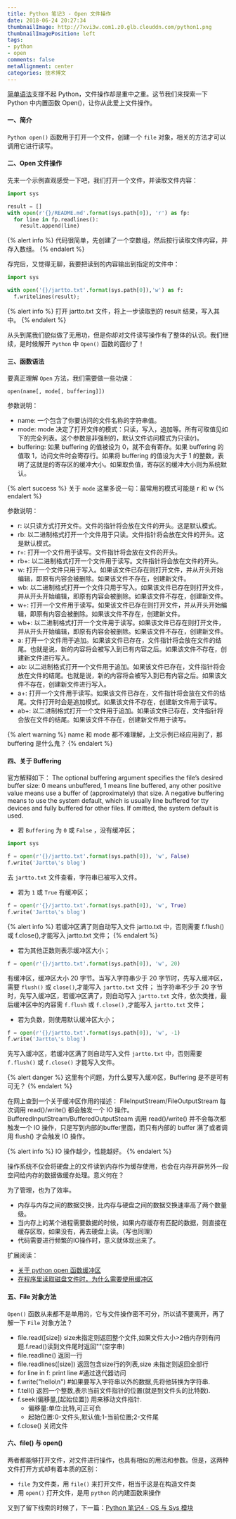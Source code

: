 ```yaml
---
title: Python 笔记3 - Open 文件操作
date: 2018-06-24 20:27:34
thumbnailImage: http://7xvi3w.com1.z0.glb.clouddn.com/python1.png
thumbnailImagePosition: left
tags: 
- python
- open
comments: false
metaAlignment: center
categories: 技术博文
---
```

[简单语法](http://jartto.wang/2018/06/12/learn-python-2/)支撑不起 Python，文件操作却是重中之重。这节我们来探索一下 Python 中内置函数 Open()，让你从此爱上文件操作。
<!-- more -->
#### 一、简介
`Python open()` 函数用于打开一个文件，创建一个 `file` 对象，相关的方法才可以调用它进行读写。

#### 二、Open 文件操作
先来一个示例直观感受一下吧，我们打开一个文件，并读取文件内容：
```python
import sys

result = []
with open(r'{}/README.md'.format(sys.path[0]), 'r') as fp:
  for line in fp.readlines():
    result.append(line)
```

{% alert info %}
代码很简单，先创建了一个空数组，然后按行读取文件内容，并存入数组。
{% endalert %}

存完后，又觉得无聊，我要把读到的内容输出到指定的文件中：
```python
import sys

with open('{}/jartto.txt'.format(sys.path[0]),'w') as f:
  f.writelines(result);
```
{% alert info %}
打开 jartto.txt 文件，将上一步读取到的 result 结果，写入其中。
{% endalert %}

从头到尾我们貌似做了无用功，但是你却对文件读写操作有了整体的认识。我们继续，是时候解开 `Python` 中 `Open()` 函数的面纱了！

#### 三、函数语法
要真正理解 `Open` 方法，我们需要做一些功课：
```
open(name[, mode[, buffering]])
```
参数说明：
- name: 一个包含了你要访问的文件名称的字符串值。
- mode: mode 决定了打开文件的模式：只读，写入，追加等。所有可取值见如下的完全列表。这个参数是非强制的，默认文件访问模式为只读(r)。
- buffering: 如果 buffering 的值被设为 0，就不会有寄存。如果 buffering 的值取 1，访问文件时会寄存行。如果将 buffering 的值设为大于 1 的整数，表明了这就是的寄存区的缓冲大小。如果取负值，寄存区的缓冲大小则为系统默认。

{% alert success %}
关于 `mode` 这里多说一句：最常用的模式可能是 r 和 w
{% endalert %}

参数说明：
- r: 以只读方式打开文件。文件的指针将会放在文件的开头。这是默认模式。
- rb: 以二进制格式打开一个文件用于只读。文件指针将会放在文件的开头。这是默认模式。
- r+: 打开一个文件用于读写。文件指针将会放在文件的开头。
- rb+: 以二进制格式打开一个文件用于读写。文件指针将会放在文件的开头。
- w: 打开一个文件只用于写入。如果该文件已存在则打开文件，并从开头开始编辑，即原有内容会被删除。如果该文件不存在，创建新文件。
- wb: 以二进制格式打开一个文件只用于写入。如果该文件已存在则打开文件，并从开头开始编辑，即原有内容会被删除。如果该文件不存在，创建新文件。
- w+: 打开一个文件用于读写。如果该文件已存在则打开文件，并从开头开始编辑，即原有内容会被删除。如果该文件不存在，创建新文件。
- wb+: 以二进制格式打开一个文件用于读写。如果该文件已存在则打开文件，并从开头开始编辑，即原有内容会被删除。如果该文件不存在，创建新文件。
- a: 打开一个文件用于追加。如果该文件已存在，文件指针将会放在文件的结尾。也就是说，新的内容将会被写入到已有内容之后。如果该文件不存在，创建新文件进行写入。
- ab: 以二进制格式打开一个文件用于追加。如果该文件已存在，文件指针将会放在文件的结尾。也就是说，新的内容将会被写入到已有内容之后。如果该文件不存在，创建新文件进行写入。
- a+: 打开一个文件用于读写。如果该文件已存在，文件指针将会放在文件的结尾。文件打开时会是追加模式。如果该文件不存在，创建新文件用于读写。
- ab+: 以二进制格式打开一个文件用于追加。如果该文件已存在，文件指针将会放在文件的结尾。如果该文件不存在，创建新文件用于读写。

{% alert warning %}
name 和 mode 都不难理解，上文示例已经应用到了，那 buffering 是什么鬼？
{% endalert %}

#### 四、关于 Buffering
官方解释如下：
The optional buffering argument specifies the file’s desired buffer size: 0 means unbuffered, 1 means line buffered, any other positive value means use a buffer of (approximately) that size. A negative buffering means to use the system default, which is usually line buffered for tty devices and fully buffered for other files. If omitted, the system default is used.

- 若 `Buffering` 为 `0` 或 `False` ，没有缓冲区；
```python
import sys

f = open(r'{}/jartto.txt'.format(sys.path[0]), 'w', False)
f.write('Jartto\'s blog') 
```
  去 `jartto.txt` 文件查看，字符串已被写入文件。

- 若为 `1` 或 `True` 有缓冲区；
```python
f = open(r'{}/jartto.txt'.format(sys.path[0]), 'w', True) 
f.write('Jartto\'s blog')  
```
  {% alert info %}
  若缓冲区满了则自动写入文件 jartto.txt 中，否则需要 f.flush() 或 f.close(),才能写入 jartto.txt 文件；
  {% endalert %}


- 若为其他正数则表示缓冲区大小； 
```python
f = open(r'{}/jartto.txt'.format(sys.path[0]), 'w', 20) 
```

  有缓冲区，缓冲区大小 20 字节。当写入字符串少于 20 字节时，先写入缓冲区，需要 `flush()` 或 `close()`,才能写入 `jartto.txt` 文件； 
  当字符串不少于 20 字节时，先写入缓冲区，若缓冲区满了，则自动写入 `jartto.txt` 文件，依次类推，最后缓冲区中的内容需 `f.flush` 或 `f.close()` ,才能写入 `jartto.txt` 文件；

- 若为负数，则使用默认缓冲区大小； 
```python
f = open(r'{}/jartto.txt'.format(sys.path[0]), 'w', -1) 
f.write('Jartto\'s blog') 
```
  先写入缓冲区，若缓冲区满了则自动写入文件 `jartto.txt` 中，否则需要 `f.flush()` 或 `f.close()` 才能写入文件。

{% alert danger %}
这里有个问题，为什么要写入缓冲区，Buffering 是不是可有可无？
{% endalert %}

在网上查到一个关于缓冲区作用的描述：
FileInputStream/FileOutputStream 每次调用 read()/write() 都会触发一个 IO 操作。
BufferedInputStream/BufferedOutputSteam 调用 read()/write() 并不会每次都触发一个 IO 操作，只是写到内部的buffer里面，而只有内部的 buffer 满了或者调用 flush() 才会触发 IO 操作。

{% alert info %}
IO 操作越少，性能越好。
{% endalert %}

操作系统不仅会将硬盘上的文件读到内存作为缓存使用，也会在内存开辟另外一段空间给内存的数据做缓存处理。意义何在？

为了管理，也为了效率。
- 内存与内存之间的数据交换，比内存与硬盘之间的数据交换速率高了两个数量级。
- 当内存上的某个进程需要数据的时候，如果内存缓存有匹配的数据，则直接在缓存区取，如果没有，再去硬盘上读。（写也同理）
- 代码需要进行频繁的IO操作时，意义就体现出来了。

扩展阅读：
- [关于 python open 函数缓冲区](https://blog.csdn.net/u011878795/article/details/52194644)
- [在程序里读取磁盘文件时，为什么需要使用缓冲区](https://segmentfault.com/q/1010000004947600)

#### 五、File 对象方法
`Open()` 函数从来都不是单用的，它与文件操作密不可分，所以请不要离开，再了解一下 `File` 对象方法？
- file.read([size]) size未指定则返回整个文件,如果文件大小>2倍内存则有问题.f.read()读到文件尾时返回""(空字串)
- file.readline() 返回一行
- file.readlines([size]) 返回包含size行的列表,size 未指定则返回全部行
- for line in f: print line #通过迭代器访问
- f.write("hello\n") #如果要写入字符串以外的数据,先将他转换为字符串.
- f.tell() 返回一个整数,表示当前文件指针的位置(就是到文件头的比特数).
- f.seek(偏移量,[起始位置]) 用来移动文件指针.
  - 偏移量:单位:比特,可正可负
  - 起始位置:0-文件头,默认值;1-当前位置;2-文件尾
- f.close() 关闭文件

#### 六、file() 与 open()
两者都能够打开文件，对文件进行操作，也具有相似的用法和参数。但是，这两种文件打开方式却有着本质的区别：
- `file` 为文件类，用 `file()` 来打开文件，相当于这是在构造文件类
- 用 `open()` 打开文件，是用 `python` 的内建函数来操作

又到了留下线索的时候了，下一篇：[Python 笔记4 - OS 与 Sys 模块](#)
